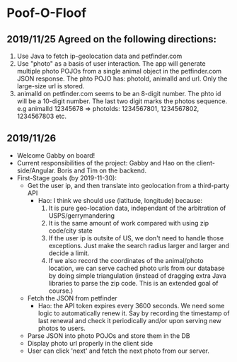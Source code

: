 # Poof-O-Floof
## 2019/11/25 Agreed on the following directions:
1. Use Java to fetch ip-geolocation data and petfinder.com
2. Use "photo" as a basis of user interaction. The app will generate multiple photo POJOs from a single animal object in the petfinder.com JSON response. The phto POJO has: photoId, animalId and url. Only the large-size url is stored.
3. animalId on petfinder.com seems to be an 8-digit number. The phto id will be a 10-digit number. The last two digit marks the photos sequence. e.g animalId 12345678 => photoIds: 1234567801, 1234567802, 1234567803 etc.
## 2019/11/26
* Welcome Gabby on board!
* Current responsibilities of the project: Gabby and Hao on the client-side/Angular. Boris and Tim on the backend.
* First-Stage goals (by 2019-11-30):
  * Get the user ip, and then translate into geolocation from a third-party API
    * Hao: I think we should use (latitude, longitude) because:
      1. It is pure geo-location data, independant of the arbitration of USPS/gerrymandering
      2. It is the same amount of work compared with using zip code/city state
      3. If the user ip is outsite of US, we don't need to handle those exceptions. Just make the search radius larger and larger and decide a limit.
      4. If we also record the coordinates of the animal/photo location, we can serve cached photo urls from our database by doing simple triangulation (instead of dragging extra Java libraries to parse the zip code. This is an extended goal of course.)
  * Fetch the JSON from petfinder
    * Hao: the API token expires every 3600 seconds. We need some logic to automatically renew it. Say by recording the timestamp of last renewal and check it periodically and/or upon serving new photos to users. 
  * Parse JSON into photo POJOs and store them in the DB
  * Display photo url properly in the client side
  * User can click 'next' and fetch the next photo from our server.
